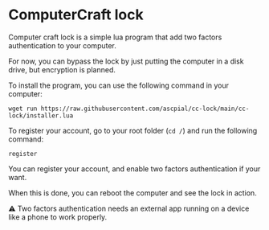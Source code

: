 # ComputerCraft lock

Computer craft lock is a simple lua program that add two factors authentication to your computer.

For now, you can bypass the lock by just putting the computer in a disk drive, but encryption is planned.

To install the program, you can use the following command in your computer:

```wget run https://raw.githubusercontent.com/ascpial/cc-lock/main/cc-lock/installer.lua```

To register your account, go to your root folder (`cd /`) and run the following command:

```register```

You can register your account, and enable two factors authentication if your want.

When this is done, you can reboot the computer and see the lock in action.

:warning: Two factors authentication needs an external app running on a device like a phone to work properly.